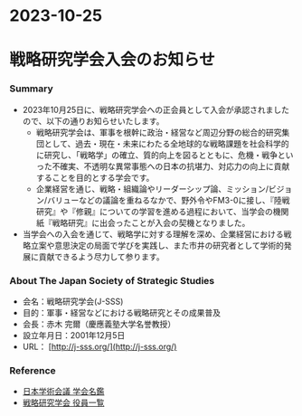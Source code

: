 2023-10-25
===
# 戦略研究学会入会のお知らせ
### Summary
* 2023年10月25日に、戦略研究学会への正会員として入会が承認されましたので、以下の通りお知らせいたします。
  * 戦略研究学会は、軍事を根幹に政治・経営など周辺分野の総合的研究集団として、過去・現在・未来にわたる全地球的な戦略課題を社会科学的に研究し、「戦略学」の確立、質的向上を図るとともに、危機・戦争といった不確実、不透明な異常事態への日本の抗堪力、対応力の向上に貢献することを目的とする学会です。
  * 企業経営を通じ、戦略・組織論やリーダーシップ論、ミッション/ビジョン/バリューなどの議論を重ねるなかで、野外令やFM3-0に接し、『陸戦研究』や『修親』についての学習を進める過程において、当学会の機関紙『戦略研究』に出会ったことが入会の契機となりました。
* 当学会への入会を通じて、戦略学に対する理解を深め、企業経営における戦略立案や意思決定の局面で学びを実践し、また市井の研究者として学術的発展に貢献できるよう尽力して参ります。

### About The Japan Society of Strategic Studies
* 会名：戦略研究学会(J-SSS)
* 目的：軍事・経営などにおける戦略研究とその成果普及
* 会長：赤木 完爾（慶應義塾大学名誉教授）
* 設立年月日：2001年12月5日
* URL： [http://j-sss.org/](http://j-sss.org/)

### Reference
* [日本学術会議 学会名鑑](https://www.scj.go.jp/ja/gakkai/G01704.html)
* [戦略研究学会 役員一覧](http://j-sss.org/officer)

